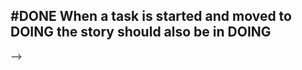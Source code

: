 ## #DONE When a task is started and moved to DOING the story should also be in DOING
<!-- 
#task
created:2023-09-30T14:41:06.949Z
group:"Ungrouped Tasks"
story-id:start-a-task-without-args
task-id:L1D5Z
order:0 completed:2023-10-01T17:34:03.999Z -->
-->